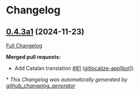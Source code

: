 # Changelog

## [0.4.3a1](https://github.com/OpenVoiceOS/ovos-skill-date-time/tree/0.4.3a1) (2024-11-23)

[Full Changelog](https://github.com/OpenVoiceOS/ovos-skill-date-time/compare/0.4.2...0.4.3a1)

**Merged pull requests:**

- Add Catalan translation [\#81](https://github.com/OpenVoiceOS/ovos-skill-date-time/pull/81) ([gitlocalize-app[bot]](https://github.com/apps/gitlocalize-app))



\* *This Changelog was automatically generated by [github_changelog_generator](https://github.com/github-changelog-generator/github-changelog-generator)*
